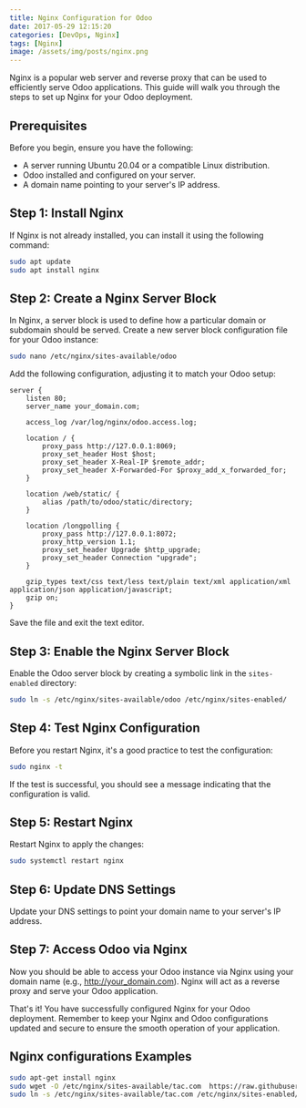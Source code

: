 ```yaml
---
title: Nginx Configuration for Odoo
date: 2017-05-29 12:15:20
categories: [DevOps, Nginx]
tags: [Nginx]
image: /assets/img/posts/nginx.png
---
```

Nginx is a popular web server and reverse proxy that can be used to efficiently serve Odoo applications. This guide will walk you through the steps to set up Nginx for your Odoo deployment.

## Prerequisites

Before you begin, ensure you have the following:

- A server running Ubuntu 20.04 or a compatible Linux distribution.
- Odoo installed and configured on your server.
- A domain name pointing to your server's IP address.

## Step 1: Install Nginx

If Nginx is not already installed, you can install it using the following command:

```bash
sudo apt update
sudo apt install nginx
```

## Step 2: Create a Nginx Server Block

In Nginx, a server block is used to define how a particular domain or subdomain should be served. Create a new server block configuration file for your Odoo instance:

```bash
sudo nano /etc/nginx/sites-available/odoo
```

Add the following configuration, adjusting it to match your Odoo setup:

```nginx
server {
    listen 80;
    server_name your_domain.com;

    access_log /var/log/nginx/odoo.access.log;

    location / {
        proxy_pass http://127.0.0.1:8069;
        proxy_set_header Host $host;
        proxy_set_header X-Real-IP $remote_addr;
        proxy_set_header X-Forwarded-For $proxy_add_x_forwarded_for;
    }

    location /web/static/ {
        alias /path/to/odoo/static/directory;
    }

    location /longpolling {
        proxy_pass http://127.0.0.1:8072;
        proxy_http_version 1.1;
        proxy_set_header Upgrade $http_upgrade;
        proxy_set_header Connection "upgrade";
    }

    gzip_types text/css text/less text/plain text/xml application/xml application/json application/javascript;
    gzip on;
}
```

Save the file and exit the text editor.

## Step 3: Enable the Nginx Server Block

Enable the Odoo server block by creating a symbolic link in the `sites-enabled` directory:

```bash
sudo ln -s /etc/nginx/sites-available/odoo /etc/nginx/sites-enabled/
```

## Step 4: Test Nginx Configuration

Before you restart Nginx, it's a good practice to test the configuration:

```bash
sudo nginx -t
```

If the test is successful, you should see a message indicating that the configuration is valid.

## Step 5: Restart Nginx

Restart Nginx to apply the changes:

```bash
sudo systemctl restart nginx
```

## Step 6: Update DNS Settings

Update your DNS settings to point your domain name to your server's IP address.

## Step 7: Access Odoo via Nginx

Now you should be able to access your Odoo instance via Nginx using your domain name (e.g., http://your_domain.com). Nginx will act as a reverse proxy and serve your Odoo application.

That's it! You have successfully configured Nginx for your Odoo deployment. Remember to keep your Nginx and Odoo configurations updated and secure to ensure the smooth operation of your application.
## Nginx configurations Examples
```sh
sudo apt-get install nginx
sudo wget -O /etc/nginx/sites-available/tac.com  https://raw.githubusercontent.com/Elbagoury/elbagoury.github.io/main/assets/conf/nginx_https.conf
sudo ln -s /etc/nginx/sites-available/tac.com /etc/nginx/sites-enabled/tac.com
```
